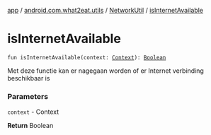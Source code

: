 [app](../../index.md) / [android.com.what2eat.utils](../index.md) / [NetworkUtil](index.md) / [isInternetAvailable](./is-internet-available.md)

# isInternetAvailable

`fun isInternetAvailable(context: `[`Context`](https://developer.android.com/reference/android/content/Context.html)`): `[`Boolean`](https://kotlinlang.org/api/latest/jvm/stdlib/kotlin/-boolean/index.html)

Met deze functie kan er nagegaan worden of er Internet verbinding beschikbaar is

### Parameters

`context` - Context

**Return**
Boolean

